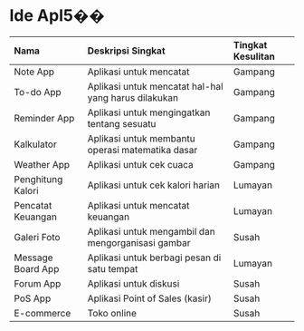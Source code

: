 # Ide Apl5��

| Nama              | Deskripsi Singkat                                    | Tingkat Kesulitan |
| :---------------- | :--------------------------------------------------- | :---------------- |
| Note App          | Aplikasi untuk mencatat                              | Gampang           |
| To-do App         | Aplikasi untuk mencatat hal-hal yang harus dilakukan | Gampang           |
| Reminder App      | Aplikasi untuk mengingatkan tentang sesuatu          | Gampang           |
| Kalkulator        | Aplikasi untuk membantu operasi matematika dasar     | Gampang           |
| Weather App       | Aplikasi untuk cek cuaca                             | Gampang           |
| Penghitung Kalori | Aplikasi untuk cek kalori harian                     | Lumayan           |
| Pencatat Keuangan | Aplikasi untuk mencatat keuangan                     | Lumayan           |
| Galeri Foto       | Aplikasi untuk mengambil dan mengorganisasi gambar   | Susah             |
| Message Board App | Aplikasi untuk berbagi pesan di satu tempat          | Lumayan           |
| Forum App         | Aplikasi untuk diskusi                               | Susah             |
| PoS App           | Aplikasi Point of Sales (kasir)                      | Susah             |
| E-commerce        | Toko online                                          | Susah             |

